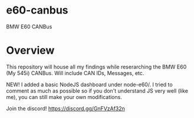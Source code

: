 # e60-canbus
BMW E60 CANBus 

# Overview

This repository will house all my findings while reserarching the BMW E60 (My 545i) CANBus. Will include CAN IDs, Messages, etc.

NEW! I added a basic NodeJS dashboard under node-e60/. I tried to comment as much as possible so if you don't understand JS very well (like me), you can still make your own modifications. 

Join the discord! https://discord.gg/GnFVzAf32n
